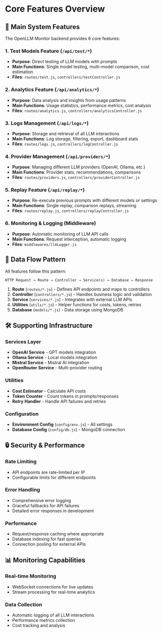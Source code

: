 # Core Features Overview

## 🎯 Main System Features

The OpenLLM Monitor backend provides 6 core features:

### 1. **Test Models Feature** (`/api/test/*`)

- **Purpose**: Direct testing of LLM models with prompts
- **Main Functions**: Single model testing, multi-model comparison, cost estimation
- **Files**: `routes/test.js`, `controllers/testController.js`

### 2. **Analytics Feature** (`/api/analytics/*`)

- **Purpose**: Data analysis and insights from usage patterns
- **Main Functions**: Usage statistics, performance metrics, cost analysis
- **Files**: `routes/analytics.js`, `controllers/analyticsController.js`

### 3. **Logs Management** (`/api/logs/*`)

- **Purpose**: Storage and retrieval of all LLM interactions
- **Main Functions**: Log storage, filtering, export, dashboard stats
- **Files**: `routes/logs.js`, `controllers/logController.js`

### 4. **Provider Management** (`/api/providers/*`)

- **Purpose**: Managing different LLM providers (OpenAI, Ollama, etc.)
- **Main Functions**: Provider stats, recommendations, comparisons
- **Files**: `routes/providers.js`, `controllers/providerController.js`

### 5. **Replay Feature** (`/api/replay/*`)

- **Purpose**: Re-execute previous prompts with different models or settings
- **Main Functions**: Single replay, comparison replays, streaming
- **Files**: `routes/replay.js`, `controllers/replayController.js`

### 6. **Monitoring & Logging** (Middleware)

- **Purpose**: Automatic monitoring of LLM API calls
- **Main Functions**: Request interception, automatic logging
- **Files**: `middlewares/llmLogger.js`

## 🔄 Data Flow Pattern

All features follow this pattern:

```
HTTP Request → Route → Controller → Service(s) → Database → Response
```

1. **Route** (`routes/*.js`) - Defines API endpoints and maps to controllers
2. **Controller** (`controllers/*.js`) - Handles business logic and validation
3. **Service** (`services/*.js`) - Integrates with external LLM APIs
4. **Utilities** (`utils/*.js`) - Helper functions for costs, tokens, retries
5. **Database** (`models/*.js`) - Data storage using MongoDB

## 🛠 Supporting Infrastructure

### Services Layer

- **OpenAI Service** - GPT models integration
- **Ollama Service** - Local models integration
- **Mistral Service** - Mistral AI integration
- **OpenRouter Service** - Multi-provider routing

### Utilities

- **Cost Estimator** - Calculate API costs
- **Token Counter** - Count tokens in prompts/responses
- **Retry Handler** - Handle API failures and retries

### Configuration

- **Environment Config** (`config/env.js`) - All settings
- **Database Config** (`config/db.js`) - MongoDB connection

## 🔒 Security & Performance

### Rate Limiting

- API endpoints are rate-limited per IP
- Configurable limits for different endpoints

### Error Handling

- Comprehensive error logging
- Graceful fallbacks for API failures
- Detailed error responses in development

### Performance

- Request/response caching where appropriate
- Database indexing for fast queries
- Connection pooling for external APIs

## 📊 Monitoring Capabilities

### Real-time Monitoring

- WebSocket connections for live updates
- Stream processing for real-time analytics

### Data Collection

- Automatic logging of all LLM interactions
- Performance metrics collection
- Cost tracking and analysis
